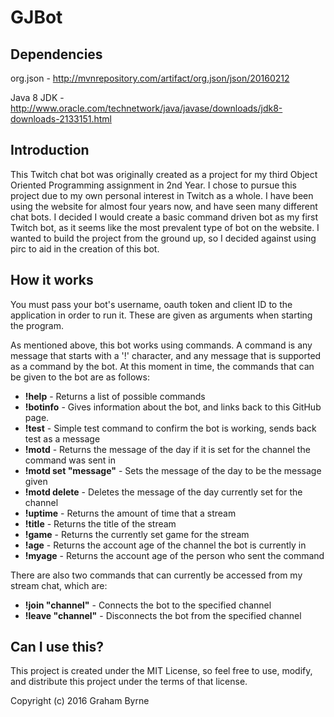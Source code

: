 # GJBot

## Dependencies 

org.json - http://mvnrepository.com/artifact/org.json/json/20160212

Java 8 JDK - http://www.oracle.com/technetwork/java/javase/downloads/jdk8-downloads-2133151.html

## Introduction

This Twitch chat bot was originally created as a project for my third Object Oriented Programming assignment in 2nd Year. I chose to pursue this project due to my own personal interest in Twitch as a whole. I have been using the website for almost four years now, and have seen many different chat bots. I decided I would create a basic command driven bot as my first Twitch bot, as it seems like the most prevalent type of bot on the website. I wanted to build the project from the ground up, so I decided against using pirc to aid in the creation of this bot.

## How it works

You must pass your bot's username, oauth token and client ID to the application in order to run it. These are given as arguments when starting the program.

As mentioned above, this bot works using commands. A command is any message that starts with a '!' character, and any message that is supported as a command by the bot. At this moment in time, the commands that can be given to the bot are as follows:

 * **!help** - Returns a list of possible commands
 * **!botinfo** - Gives information about the bot, and links back to this GitHub page.
 * **!test** - Simple test command to confirm the bot is working, sends back test as a message
 * **!motd** - Returns the message of the day if it is set for the channel the command was sent in
 * **!motd set "message"** - Sets the message of the day to be the message given
 * **!motd delete** - Deletes the message of the day currently set for the channel
 * **!uptime** - Returns the amount of time that a stream
 * **!title** - Returns the title of the stream
 * **!game** - Returns the currently set game for the stream
 * **!age** - Returns the account age of the channel the bot is currently in
 * **!myage** - Returns the account age of the person who sent the command
 
There are also two commands that can currently be accessed from my stream chat, which are:

 * **!join "channel"** - Connects the bot to the specified channel
 * **!leave "channel"** - Disconnects the bot from the specified channel
 
## Can I use this?

This project is created under the MIT License, so feel free to use, modify, and distribute this project under the terms of that license.

Copyright (c) 2016 Graham Byrne
 
